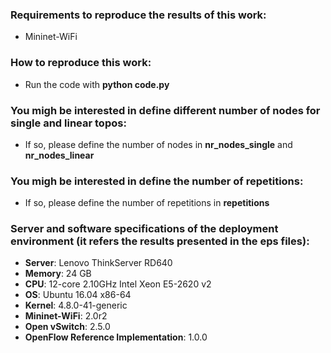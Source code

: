 ### Requirements to reproduce the results of this work:
* Mininet-WiFi

### How to reproduce this work:
* Run the code with **python code.py**

### You migh be interested in define different number of nodes for single and linear topos:
* If so, please define the number of nodes in **nr_nodes_single** and **nr_nodes_linear**

### You migh be interested in define the number of repetitions:
* If so, please define the number of repetitions in **repetitions**

### Server and software specifications of the deployment environment (it refers the results presented in the eps files):

* **Server**:	Lenovo ThinkServer RD640  
* **Memory**:	24 GB  
* **CPU**:	12-core 2.10GHz Intel Xeon E5-2620 v2  
* **OS**:	Ubuntu 16.04 x86-64  
* **Kernel**:	4.8.0-41-generic  
* **Mininet-WiFi**:	2.0r2  
* **Open vSwitch**:	2.5.0  
* **OpenFlow Reference Implementation**:	1.0.0  

